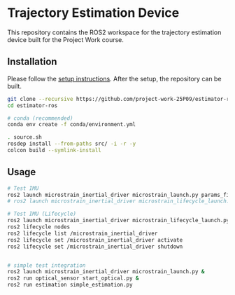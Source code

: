 # Trajectory Estimation Device

This repository contains the ROS2 workspace for the trajectory estimation device built for the Project Work course.

## Installation

Please follow the [setup instructions](doc/SETUP.md). After the setup, the repository can be built.

```bash
git clone --recursive https://github.com/project-work-25P09/estimator-ros estimator-ros
cd estimator-ros

# conda (recommended)
conda env create -f conda/environment.yml

. source.sh
rosdep install --from-paths src/ -i -r -y
colcon build --symlink-install
```

## Usage

```bash
# Test IMU
ros2 launch microstrain_inertial_driver microstrain_launch.py params_file:=config/imu_params.yml
# ros2 launch microstrain_inertial_driver microstrain_lifecycle_launch.py params_file:=config/imu_params.yml activate:=true

# Test IMU (Lifecycle)
ros2 launch microstrain_inertial_driver microstrain_lifecycle_launch.py params_file:=config/imu_params.yml activate:=false
ros2 lifecycle nodes
ros2 lifecycle list /microstrain_inertial_driver
ros2 lifecycle set /microstrain_inertial_driver activate
ros2 lifecycle set /microstrain_inertial_driver shutdown


# simple test integration
ros2 launch microstrain_inertial_driver microstrain_launch.py &
ros2 run optical_sensor start_optical.py &
ros2 run estimation simple_estimation.py
```
